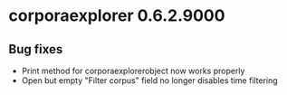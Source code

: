 # corporaexplorer 0.6.2.9000

## Bug fixes

* Print method for corporaexplorerobject now works properly
* Open but empty "Filter corpus" field no longer disables time filtering
